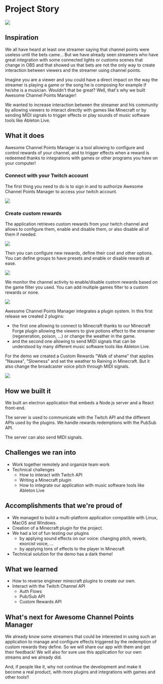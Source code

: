 # Project Story

![](./docs/slide.png)

## Inspiration

We all have heard at least one streamer saying that channel points were useless until the bets came...
But we have already seen streamers who have great integration with some connected lights or customs scenes that change in OBS and that showed us that bets are not the only way to create interaction between viewers and the streamer using channel points.

Imagine you are a viewer and you could have a direct impact on the way the streamer is playing a game or the song he is composing for example if he/she is a musician.
Wouldn't that be great? Well, that's why we built Awesome Channel Points Manager!

We wanted to increase interaction between the streamer and his community by allowing viewers to interact directly with games like Minecraft
or by sending MIDI signals to trigger effects or play sounds of music software tools like Ableton Live.

## What it does

Awesome Channel Points Manager is a tool allowing to configure and control rewards of your channel, and to trigger effects when a reward is redeemed thanks to integrations with games or other programs you have on your computer!

### Connect with your Twitch account

The first thing you need to do is to sign in and to authorize Awesome Channel Points Manager to access your twitch account.

![](./docs/login-screenshot.png)

### Create custom rewards

The application retrieves custom rewards from your twitch channel and allows to configure them, enable and disable them, or also disable all of them if needed.

![](./docs/screenshot.png)

Then you can configure new rewards, define their cost and other options.
You can define groups to have presets and enable or disable rewards at ease.

![](./docs/create_reward.png)

We monitor the channel activity to enable/disable custom rewards based on the game filter you used. You can add multiple games filter to a custom rewards or none.

![](./docs/manage_rewards.png)

Awesome Channel Points Manager integrates a plugin system. In this first release we created 2 plugins:

- the first one allowing to connect to Minecraft thanks to our Minecraft Forge plugin allowing the viewers to give potions effect to the streamer (regeneration, poison, ...) or change the weather in the game.
- and the second one allowing to send MIDI signals that can be understood by many different music software tools like Ableton Live.

For the demo we created a Custom Rewards "Walk of shame" that applies "Nausea", "Slowness" and set the weather to Raining in Minecraft. But it also change the broadcaster voice pitch through MIDI signals.

![](./docs/demo.png)

## How we built it

We built an electron application that embeds a Node.js server and a React front-end.

The server is used to communicate with the Twitch API and the different APIs used by the plugins.
We handle rewards redemptions with the PubSub API.

The server can also send MIDI signals.

## Challenges we ran into

- Work together remotely and organize team work
- Technical challenges
  - How to interact with Twitch API
  - Writing a Minecraft plugin
  - How to integrate our application with music software tools like Ableton Live

## Accomplishments that we're proud of

- We managed to build a multi-platform application compatible with Linux, MacOS and Windows.
- Creation of a Minecraft plugin for the project.
- We had a lot of fun testing our plugins
  - by applying sound effects on our voice: changing pitch, reverb, exorcist voice, ...
  - by applying tons of effects to the player in Minecraft
- Technical solution for the demo has a dark theme!

## What we learned

- How to reverse engineer minecraft plugins to create our own.
- Interact with the Twitch Channel API
  - Auth Flows
  - Pub/Sub API
  - Custom Rewards API

## What's next for Awesome Channel Points Manager

We already know some streamers that could be interested in using such an application to manage and configure effects triggered by the redemption of custom rewards they define. So we will share our app with them and get their feedback!
We will also for sure use this application for our own streams and we already did.

And, if people like it, why not continue the development and make it become a real product, with more plugins and integrations with games and other tools!!
